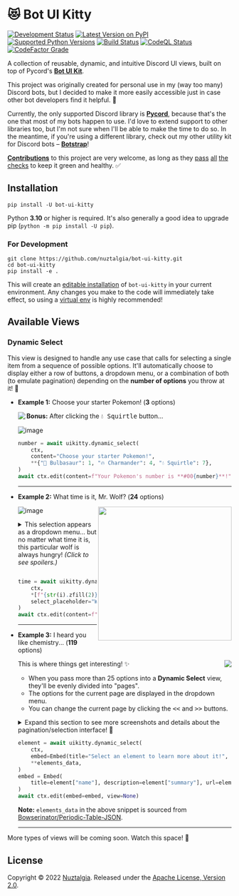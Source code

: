 # 😻 Bot UI Kitty

[![Development Status](https://img.shields.io/pypi/status/bot-ui-kitty?color=orange)](https://pypi.org/project/bot-ui-kitty/)
[![Latest Version on PyPI](https://img.shields.io/pypi/v/bot-ui-kitty)](https://pypi.org/project/bot-ui-kitty/)
[![Supported Python Versions](https://img.shields.io/pypi/pyversions/bot-ui-kitty)](https://pypi.org/project/bot-ui-kitty/)
[![Build Status](https://img.shields.io/github/workflow/status/nuztalgia/bot-ui-kitty/Build)](https://github.com/nuztalgia/bot-ui-kitty/actions/workflows/build.yml)
[![CodeQL Status](https://img.shields.io/github/workflow/status/nuztalgia/bot-ui-kitty/CodeQL?label=codeQL)](https://github.com/nuztalgia/bot-ui-kitty/actions/workflows/codeql.yml)
[![CodeFactor Grade](https://img.shields.io/codefactor/grade/github/nuztalgia/bot-ui-kitty/main?label=codefactor)](https://www.codefactor.io/repository/github/nuztalgia/bot-ui-kitty)

A collection of reusable, dynamic, and intuitive Discord UI views, built on top
of Pycord's [**Bot UI Kit**](https://docs.pycord.dev/en/master/api/ui_kit.html).

This project was originally created for personal use in my (way too many)
Discord bots, but I decided to make it more easily accessible just in case other
bot developers find it helpful. 💜

Currently, the only supported Discord library is **[Pycord]**, because that's
the one that most of my bots happen to use. I'd love to extend support to other
libraries too, but I'm not sure when I'll be able to make the time to do so. In
the meantime, if you're using a different library, check out my other utility
kit for Discord bots – **[Botstrap]**!

[pycord]: https://github.com/Pycord-Development/pycord
[botstrap]: https://github.com/nuztalgia/botstrap

[**Contributions**][1] to this project are very welcome, as long as they
[pass](https://results.pre-commit.ci/latest/github/nuztalgia/bot-ui-kitty/main)
[all](https://github.com/nuztalgia/bot-ui-kitty/actions/workflows/build.yml)
[the](https://github.com/nuztalgia/bot-ui-kitty/actions/workflows/codeql.yml)
[checks](https://www.codefactor.io/repository/github/nuztalgia/bot-ui-kitty) to
keep it green and healthy. ✅

[1]: https://github.com/nuztalgia/bot-ui-kitty/blob/main/.github/contributing.md

## Installation

```
pip install -U bot-ui-kitty
```

Python **3.10** or higher is required. It's also generally a good idea to
upgrade pip (`python -m pip install -U pip`).

### For Development

```
git clone https://github.com/nuztalgia/bot-ui-kitty.git
cd bot-ui-kitty
pip install -e .
```

This will create an [editable installation] of `bot-ui-kitty` in your current
environment. Any changes you make to the code will immediately take effect, so
using a [virtual env] is highly recommended!

[editable installation]:
  https://pip.pypa.io/en/stable/topics/local-project-installs/#editable-installs
[virtual env]: https://docs.python.org/3/tutorial/venv.html

## Available Views

### Dynamic Select

This view is designed to handle any use case that calls for selecting a single
item from a sequence of possible options. It'll automatically choose to display
either a row of buttons, a dropdown menu, or a combination of both (to emulate
pagination) depending on the **number of options** you throw at it! 🤹

- **Example 1:** Choose your starter Pokemon! (**3** options)

  <img align="left" src="https://user-images.githubusercontent.com/95021853/202794482-60a5ca50-7593-4f66-a160-3ba1509d4d84.png">

  **Bonus:** After clicking the <kbd>💧 Squirtle</kbd> button...

  ![image](https://user-images.githubusercontent.com/95021853/202794731-4586fcfd-e59d-42d2-b3d4-8bb410b8def7.png)

  ```py
  number = await uikitty.dynamic_select(
      ctx,
      content="Choose your starter Pokemon!",
      **{"🌱 Bulbasaur": 1, "🔥 Charmander": 4, "💧 Squirtle": 7},
  )
  await ctx.edit(content=f"Your Pokemon's number is **#00{number}**!", view=None)
  ```

  ***

- **Example 2:** What time is it, Mr. Wolf? (**24** options)

  <img align="right" src="https://user-images.githubusercontent.com/95021853/202796751-5f541611-4806-4918-ad34-aa347f92b807.png" width=300>

  ![image](https://user-images.githubusercontent.com/95021853/202798098-196a1976-c326-4096-870a-89593f613fa1.png)

  <details>
  <summary>
  This selection appears as a dropdown menu... but no matter what time it is,
  this particular wolf is always hungry! <i>(Click to see spoilers.)</i><p></p>
  </summary>
  <img src="https://user-images.githubusercontent.com/95021853/202798702-cb7d88e1-4c6e-488e-aa0a-5a93e969a2a3.png">
  </details>

  ```py
  time = await uikitty.dynamic_select(
      ctx,
      *[f"{str(i).zfill(2)}:00" for i in range(24)],
      select_placeholder="What time is it, Mr. Wolf?",
  )
  await ctx.edit(content=f"It's ~~{time}~~ **DINNER TIME!!!**", view=None)
  ```

  ***

- **Example 3:** I heard you like chemistry... (**119** options)

  <img align="right" src="https://user-images.githubusercontent.com/95021853/202812334-ac9ee8a9-3083-4276-b0b2-edbcf8cef30e.png">

  This is where things get interesting! ✨

  - When you pass more than 25 options into a **Dynamic Select** view, they'll
    be evenly divided into "pages".
  - The options for the current page are displayed in the dropdown menu.
  - You can change the current page by clicking the <kbd><<</kbd> and
    <kbd>>></kbd> buttons.

  <p>
  <details>
  <summary>
  Expand this section to see more screenshots and details about the
  pagination/selection interface! 📖
  </summary>
  <p></p>

  Here's what this example looks like on the first page, middle page, and last
  page. Notice that the <kbd><<</kbd> button is disabled on the first page, the
  <kbd>>></kbd> button is disabled on the last page, and the center button is
  always disabled.

  <img align="left" src="https://user-images.githubusercontent.com/95021853/202810734-38a2bbaa-dc09-49d5-985b-2e79083c8ecc.png" width=250>
  <img align="right" src="https://user-images.githubusercontent.com/95021853/202811225-7e02d68e-1865-4bff-9d0e-dd43f1bcbfe8.png" width=250>
  <p align="center"><img src="https://user-images.githubusercontent.com/95021853/202811048-1804731c-4f9d-455c-9137-ce4a02850b01.png" width=250></p>

  When you select an option in the dropdown, the center button will light up,
  allowing you to confirm your choice.

  <img align="right" src="https://user-images.githubusercontent.com/95021853/202820828-89776e90-fc09-45d3-a95f-3dbdb06cedbc.png" height=212>

  ![image](https://user-images.githubusercontent.com/95021853/202818792-4554f2a7-ec01-4057-9537-2c398a020ebf.png)

  </details>
  </p>

  ```py
  element = await uikitty.dynamic_select(
      ctx,
      embed=Embed(title="Select an element to learn more about it!", color=color),
      **elements_data,
  )
  embed = Embed(
      title=element["name"], description=element["summary"], url=element["source"],
  )
  await ctx.edit(embed=embed, view=None)
  ```

  **Note:** `elements_data` in the above snippet is sourced from
  [Bowserinator/Periodic-Table-JSON][periodic-table-json].

  [periodic-table-json]: https://github.com/Bowserinator/Periodic-Table-JSON

  ***

More types of views will be coming soon. Watch this space! 👀

## License

Copyright © 2022 [Nuztalgia](https://github.com/nuztalgia). Released under the
[Apache License, Version 2.0][license].

[license]: https://github.com/nuztalgia/bot-ui-kitty/blob/main/LICENSE
